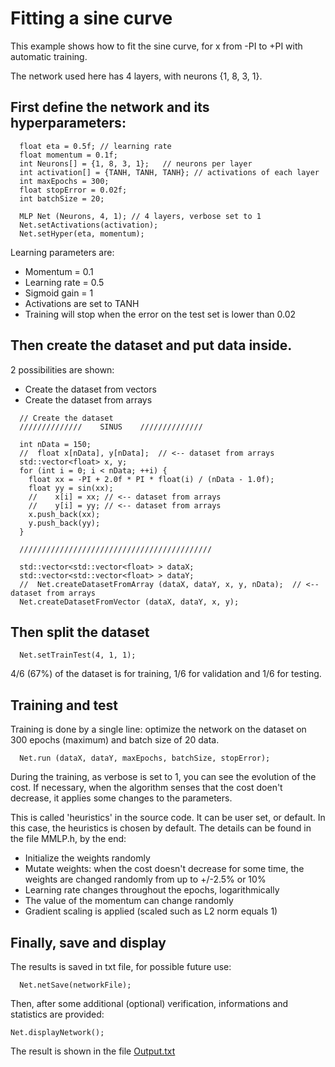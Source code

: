 # Fitting a sine curve
This example shows how to fit the sine curve, for x from -PI to +PI with automatic training.

The network used here has 4 layers, with neurons {1, 8, 3, 1}. 

## First define the network  and its hyperparameters:
```
  float eta = 0.5f; // learning rate
  float momentum = 0.1f;
  int Neurons[] = {1, 8, 3, 1};   // neurons per layer
  int activation[] = {TANH, TANH, TANH}; // activations of each layer
  int maxEpochs = 300;
  float stopError = 0.02f;
  int batchSize = 20;

  MLP Net (Neurons, 4, 1); // 4 layers, verbose set to 1
  Net.setActivations(activation);
  Net.setHyper(eta, momentum);

```

Learning parameters are:
* Momentum = 0.1
* Learning rate = 0.5
* Sigmoid gain = 1
* Activations are set to TANH
* Training will stop when the error on the test set is lower than 0.02

## Then create the dataset and put data inside. 
2 possibilities are shown:
* Create the dataset from vectors
* Create the dataset from arrays

```
  // Create the dataset
  //////////////    SINUS    //////////////

  int nData = 150;
  //  float x[nData], y[nData];  // <-- dataset from arrays
  std::vector<float> x, y;
  for (int i = 0; i < nData; ++i) {
    float xx = -PI + 2.0f * PI * float(i) / (nData - 1.0f);
    float yy = sin(xx);
    //    x[i] = xx; // <-- dataset from arrays
    //    y[i] = yy; // <-- dataset from arrays
    x.push_back(xx);
    y.push_back(yy);
  }

  ///////////////////////////////////////////
  
  std::vector<std::vector<float> > dataX;
  std::vector<std::vector<float> > dataY;
  //  Net.createDatasetFromArray (dataX, dataY, x, y, nData);  // <-- dataset from arrays
  Net.createDatasetFromVector (dataX, dataY, x, y);
```

## Then split the dataset
```
  Net.setTrainTest(4, 1, 1);
```
4/6 (67%) of the dataset is for training, 1/6 for validation and 1/6 for testing.

## Training and test
Training is done by a single line: optimize the network on the dataset on 300 epochs (maximum) and batch size of 20 data.
```
  Net.run (dataX, dataY, maxEpochs, batchSize, stopError);
```
During the training, as verbose is set to 1, you can see the evolution of the cost. If necessary, when the algorithm senses that the cost doen't decrease, it applies some changes to the parameters. 

This is called 'heuristics' in the source code. It can be user set, or default. In this case, the heuristics is chosen by default. The details can be found in the file MMLP.h, by the end:
* Initialize the weights randomly
* Mutate weights: when the cost doesn't decrease for some time, the weights are changed randomly from up to +/-2.5% or 10%
* Learning rate changes throughout the epochs, logarithmically
* The value of the momentum can change randomly
* Gradient scaling is applied (scaled such as L2 norm equals 1)

## Finally, save and display
The results is saved in txt file, for possible future use:
```
  Net.netSave(networkFile);
```
Then, after some additional (optional) verification, informations and statistics are provided:
```
Net.displayNetwork();
```

The result is shown in the file [Output.txt](./Output.txt)

